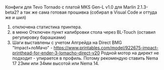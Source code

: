 Конфиги для Tevo Tornado с платой MKS Gen-L v1.0 для Marlin 2.1.3-beta2? а так же сама готовая прошивка (собирал в Visual Code и оттуда же и шил)
1. отключена статистика принтера.
2. в меню Отключен пункт калибровки стола через BL-Touch (оставил регулировку барашками)
3. Шаги выставлены с учетом Апгрейда на Direct BMG "Impact+лоМачо" - https://www.printables.com/model/922675-impact-printhead-for-ender-3-lomacho-direct-v20
   Родной мотор на директ не подходит - упирается в профиль. Потому рекомендую ставить Nema 17 23мм или 34мм высотой или Nema 14.
